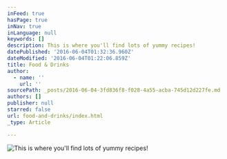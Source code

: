 ```yaml
---
inFeed: true
hasPage: true
inNav: true
inLanguage: null
keywords: []
description: This is where you'll find lots of yummy recipes!
datePublished: '2016-06-04T01:32:36.960Z'
dateModified: '2016-06-04T01:22:06.859Z'
title: Food & Drinks
author:
  - name: ''
    url: ''
sourcePath: _posts/2016-06-04-3fd836f8-f028-4a55-acba-745d12d227fe.md
authors: []
publisher: null
starred: false
url: food-and-drinks/index.html
_type: Article

---
```

![This is where you'll find lots of yummy recipes!](https://the-grid-user-content.s3-us-west-2.amazonaws.com/e631b3f9-1c3d-40cc-be4b-982093d5c6d7.jpg)